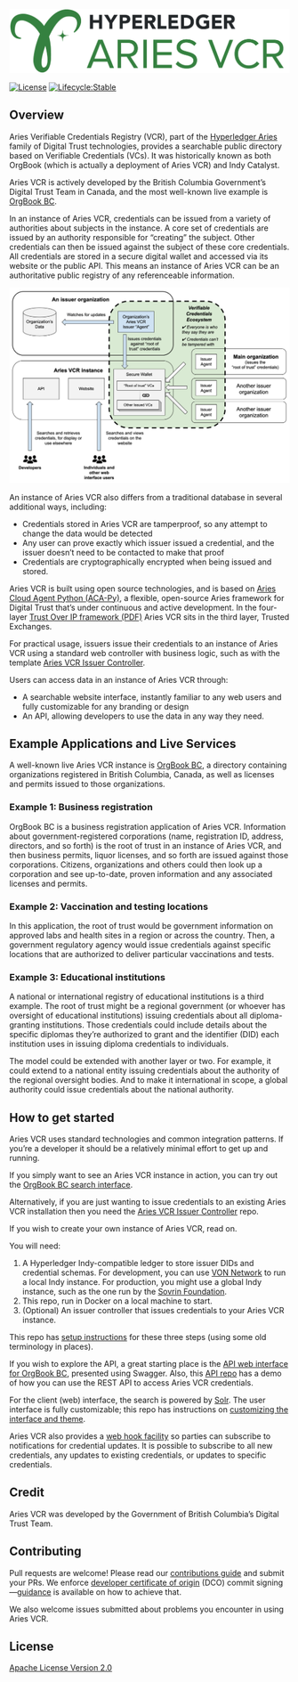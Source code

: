 ![Hyperledger Aries VCR](/docs/assets/aries-vcr-logo.jpg)

[![License](https://img.shields.io/badge/License-Apache%202.0-blue.svg)](./LICENSE)
[![Lifecycle:Stable](https://img.shields.io/badge/Lifecycle-Stable-97ca00)](./README.md)

## Overview

Aries Verifiable Credentials Registry (VCR), part of the [Hyperledger Aries](https://www.hyperledger.org/use/aries) family of Digital Trust technologies, provides a searchable public directory based on Verifiable Credentials (VCs). It was historically known as both OrgBook (which is actually a deployment of Aries VCR) and Indy Catalyst.

Aries VCR is actively developed by the British Columbia Government’s Digital Trust Team in Canada, and the most well-known live example is [OrgBook BC](https://www.orgbook.gov.bc.ca/en/home).

In an instance of Aries VCR, credentials can be issued from a variety of authorities about subjects in the instance. A core set of credentials are issued by an authority responsible for “creating” the subject. Other credentials can then be issued against the subject of these core credentials. All credentials are stored in a secure digital wallet and accessed via its website or the public API. This means an instance of Aries VCR can be an authoritative public registry of any referenceable information.

![A diagram showing the relationship between issuing organizations and Aries VCR, including ways to consume Aries VCR data via the website and API](/docs/assets/aries-vcr-architecture-diagram.png)


An instance of Aries VCR also differs from a traditional database in several additional ways, including:
* Credentials stored in Aries VCR are tamperproof, so any attempt to change the data would be detected
* Any user can prove exactly which issuer issued a credential, and the issuer doesn’t need to be contacted to make that proof
* Credentials are cryptographically encrypted when being issued and stored.

Aries VCR is built using open source technologies, and is based on [Aries Cloud Agent Python (ACA-Py)](https://github.com/hyperledger/aries-cloudagent-python), a flexible, open-source Aries framework for Digital Trust that’s under continuous and active development. In the four-layer [Trust Over IP framework (PDF)](https://trustoverip.org/wp-content/uploads/sites/98/2020/05/toip_050520_primer.pdf) Aries VCR sits in the third layer, Trusted Exchanges.

For practical usage, issuers issue their credentials to an instance of Aries VCR using a standard web controller with business logic, such as with the template [Aries VCR Issuer Controller](https://github.com/bcgov/aries-vcr-issuer-controller).

Users can access data in an instance of Aries VCR through:
* A searchable website interface, instantly familiar to any web users and fully customizable for any branding or design
* An API, allowing developers to use the data in any way they need.

## Example Applications and Live Services

A well-known live Aries VCR instance is [OrgBook BC](https://www.orgbook.gov.bc.ca/en/home), a directory containing organizations registered in British Columbia, Canada, as well as licenses and permits issued to those organizations.

### Example 1: Business registration

OrgBook BC is a business registration application of Aries VCR. Information about government-registered corporations (name, registration ID, address, directors, and so forth) is the root of trust in an instance of Aries VCR, and then business permits, liquor licenses, and so forth are issued against those corporations. Citizens, organizations and others could then look up a corporation and see up-to-date, proven information and any associated licenses and permits.

### Example 2: Vaccination and testing locations

In this application, the root of trust would be government information on approved labs and health sites in a region or across the country. Then, a government regulatory agency would issue credentials against specific locations that are authorized to deliver particular vaccinations and tests.

### Example 3: Educational institutions

A national or international registry of educational institutions is a third example. The root of trust might be a regional government (or whoever has oversight of educational institutions) issuing credentials about all diploma-granting institutions. Those credentials could include details about the specific diplomas they’re authorized to grant and the identifier (DID) each institution uses in issuing diploma credentials to individuals.

The model could be extended with another layer or two. For example, it could extend to a national entity issuing credentials about the authority of the regional oversight bodies. And to make it international in scope, a global authority could issue credentials about the national authority.

## How to get started

Aries VCR uses standard technologies and common integration patterns. If you’re a developer it should be a relatively minimal effort to get up and running.

If you simply want to see an Aries VCR instance in action, you can try out the [OrgBook BC search interface](https://www.orgbook.gov.bc.ca/en/home).

Alternatively, if you are just wanting to issue credentials to an existing Aries VCR installation then you need the [Aries VCR Issuer Controller](https://github.com/bcgov/aries-vcr-issuer-controller) repo.

If you wish to create your own instance of Aries VCR, read on.

You will need:
1. A Hyperledger Indy-compatible ledger to store issuer DIDs and credential schemas. For development, you can use [VON Network](https://github.com/bcgov/von-network) to run a local Indy instance. For production, you might use a global Indy instance, such as the one run by the [Sovrin Foundation](https://sovrin.org).
2. This repo, run in Docker on a local machine to start.
3. (Optional) An issuer controller that issues credentials to your Aries VCR instance.

This repo has [setup instructions](https://github.com/bcgov/aries-vcr/blob/main/docs/README.md) for these three steps (using some old terminology in places).

If you wish to explore the API, a great starting place is the [API web interface for OrgBook BC](https://orgbook.gov.bc.ca/api/), presented using Swagger. Also, this [API repo](https://github.com/bcgov/orgbook-bc-api-docs) has a demo of how you can use the REST API to access Aries VCR credentials.

For the client (web) interface, the search is powered by [Solr](https://solr.apache.org). The user interface is fully customizable; this repo has instructions on [customizing the interface and theme](https://github.com/bcgov/aries-vcr/blob/main/client/ThemeDevelopment.md).

Aries VCR also provides a [web hook facility](https://github.com/bcgov/aries-vcr/blob/main/docs/Subscription-Web-Hooks.md) so parties can subscribe to notifications for credential updates. It is possible to subscribe to all new credentials, any updates to existing credentials, or updates to specific credentials.

## Credit

Aries VCR was developed by the Government of British Columbia’s Digital Trust Team.

## Contributing

Pull requests are welcome! Please read our [contributions guide](https://github.com/bcgov/aries-vcr/blob/main/CONTRIBUTING.md) and submit your PRs. We enforce [developer certificate of origin](https://developercertificate.org) (DCO) commit signing—[guidance](https://github.com/apps/dco) is available on how to achieve that.

We also welcome issues submitted about problems you encounter in using Aries VCR.

## License

[Apache License Version 2.0](https://github.com/bcgov/aries-vcr/blob/main/LICENSE)
